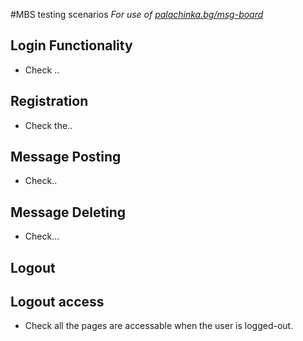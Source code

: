 #MBS testing scenarios
*For use of [palachinka.bg/msg-board](http://palachinka.bg/msg-board/index.php)*

## Login Functionality
 - Check ..

## Registration
 - Check the..

## Message Posting
 - Check..

## Message Deleting
 - Check...

## Logout 

## Logout access
 - Check all the pages are accessable when the user is logged-out.